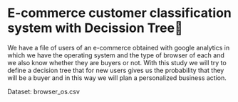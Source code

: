 # E-commerce customer classification system with Decission Tree🛒
We have a file of users of an e-commerce obtained with google analytics in which we have the operating system and the type of browser of each and we also know whether they are buyers or not. With this study we will try to define a decision tree that for new users gives us the probability that they will be a buyer and in this way we will plan a personalized business action.

Dataset:
browser_os.csv
